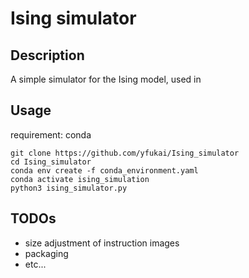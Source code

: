 # Ising simulator

## Description

A simple simulator for the Ising model, used in 

## Usage
requirement: conda 

```
git clone https://github.com/yfukai/Ising_simulator
cd Ising_simulator
conda env create -f conda_environment.yaml
conda activate ising_simulation
python3 ising_simulator.py 
```

## TODOs
- size adjustment of instruction images
- packaging 
- etc...
